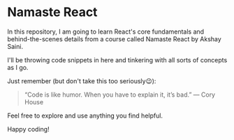 # Namaste React

In this repository, I am going to learn React's core fundamentals and behind-the-scenes details from a course called Namaste React by Akshay Saini.

I'll be throwing code snippets in here and tinkering with all sorts of concepts as I go.

Just remember (but don't take this too seriously😉):

> “Code is like humor. When you have to explain it, it’s bad.”
> ― Cory House

Feel free to explore and use anything you find helpful.

Happy coding!
